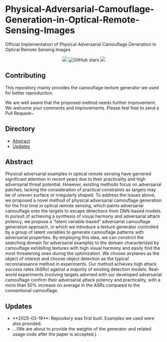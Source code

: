 # Physical-Adversarial-Camouflage-Generation-in-Optical-Remote-Sensing-Images
Official Implementation of Physical Adversarial Camouflage Generation in Optical Remote Sensing Images

<div align="center">


![](https://komarev.com/ghpvc/?username=PhysicsAttack&label=visitors)
![GitHub stars](https://badgen.net/github/stars/Arknightpzb/Physical-Adversarial-Camouflage-Generation-in-Optical-Remote-Sensing-Images)
[![](https://img.shields.io/badge/license-MIT-green)](#License)

</div>

## Contributing

This repository mainly provides the camouflage texture generator we used for better reproduction.

We are well aware that the proposed method needs further improvement. We welcome your comments and improvements. Please feel free to send a Pull Request~

## Directory
+ [Abstract](#Abstract)
+ [Updates](#Updates)
  
## Abstract
Physical adversarial examples in optical remote sensing have garnered significant attention in recent years due to their practicality and high adversarial threat potential. However, existing methods focus on adversarial patches, lacking the consideration of practical constraints as targets may be of uneven surface or irregularly shaped. To address the issues above, we proposed a novel method of physical adversarial camouflage generation for the first time in optical remote sensing, which paints adversarial camouflage onto the targets to escape detections from DNN-based models. In pursuit of achieving a synthesis of visual harmony and adversarial attack potency, we propose a “latent variable-based” adversarial camouflage generation approach, in which we introduce a texture generator controlled by a group of latent variables to generate camouflage patterns with adversarial properties. By employing this idea, we can constrict the searching domain for adversarial examples to the domain characterized by camouflage exhibiting textures with high visual harmony and easily find the most threatening ones during the optimization. We choose airplanes as the object of interest and choose object detection as the typical reconnaissance method in experiments. Our method achieves high attack success rates (ASRs) against a majority of existing detection models. Real-world experiments involving targets adorned with our developed adversarial camouflage confirm their adversarial attack potency and practicality, with a more than 50\% increase on average in the ASRs compared to the conventional camouflage.

## Updates
<ul>
<li>**2025-03-19**: Repository was first built. Examples we used were also provided.</li>
<li>...(We are about to provide the weights of the generator and related usage code after the paper is accepted.)</li>
</ul>
